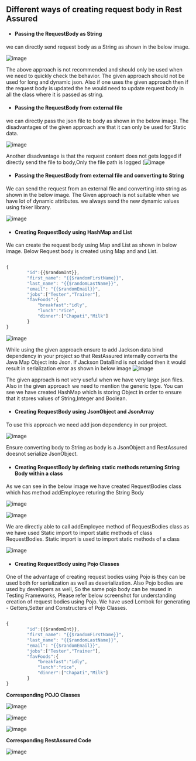 ## Different ways of creating request body in Rest Assured

* #### Passing the RequestBody as String

we can directly send request body as a String as shown in the below image.

![image](https://user-images.githubusercontent.com/52998083/188301805-51fefd81-2df3-4dd1-bdea-90e9992a167c.png)

The above approach is not recommended and should only be used when we need to quickly check the behavior. The given approach should not be used for long and dynamic json. Also if one uses the given approach then if the request body is updated the he would need to update request body in all the class where it is passed as string.


* #### Passing the RequestBody from external file
we can directly pass the json file to body as shown in the below image. The disadvantages of the given approach are that it can only be used for Static data. 

![image](https://user-images.githubusercontent.com/52998083/188302514-73f5ad58-3453-469f-8c2a-43ef5de3d44d.png)

Another disadvantage is that the request content does not gets logged if directly send the file to body,Only the file path is logged  (![image](https://user-images.githubusercontent.com/52998083/188302794-bbef84f2-a84d-4c31-8c06-1020bee53076.png)




* #### Passing the RequestBody from external file and converting to String

We can send the request from an external file and converting into string as shown in the below image. The Given approach is not suitable when we have lot of dynamic attributes.
we always send the new dynamic values using faker library. 

![image](https://user-images.githubusercontent.com/52998083/188302357-885ceddc-8168-4eb6-8b7e-071447c8b04f.png)


* #### Creating  RequestBody using HashMap and List

We can create the request body using Map and List as shown in below image. Below Request body is created using Map and and List.

```js

{
        "id":{{$randomInt}},
        "first_name": "{{$randomFirstName}}",
        "last_name": "{{$randomLastName}}",
        "email": "{{$randomEmail}}",
        "jobs":["Tester","Trainer"],
        "favFoods":{
            "breakfast":"idly",
            "lunch":"rice",
            "dinner":["Chapati","Milk"]
        }
}

```

![image](https://user-images.githubusercontent.com/52998083/188307145-edd8c8da-1524-40b9-8343-b8bb41133e06.png)

While using the given approach ensure to add Jackson data bind dependency in your project so that RestAssured internally converts the Java Map Object into Json.
If Jackson DataBind is not added then it would result in serialization error as shown in below image ![image](https://user-images.githubusercontent.com/52998083/188307302-1570e0f9-2122-47ad-9e4f-815ba4c9cfd7.png)

The given approach is not very useful when we have very large json files. Also in the given approach we need to mention the generic type. You can see we have created HashMap which is storing Object in order to ensure that it stores values of String,Integer and Boolean.


* #### Creating  RequestBody using JsonObject and JsonArray

To use this approach we need add json dependency in our project.

![image](https://user-images.githubusercontent.com/52998083/188307984-f71d020e-0d98-45c1-82ca-5a4a9ba4e115.png)

Ensure converting body to String as body is a JsonObject and RestAssured doesnot serialize JsonObject.


* #### Creating  RequestBody by defining static methods returning String Body within a class

As we can see in the below image we have created RequestBodies class which has method addEmployee returing the String Body

![image](https://user-images.githubusercontent.com/52998083/188346280-2fe2c722-8c32-4954-b031-ce33c203af20.png)

![image](https://user-images.githubusercontent.com/52998083/188346360-5d9f32e6-6712-432d-8046-81bf086e69e3.png)

We are directly able to call addEmployee method of RequestBodies class as we have used Static import to import static methods of class RequestBodies. Static import is used to import static methods of a class

![image](https://user-images.githubusercontent.com/52998083/188346487-0574f8ca-c870-4419-901a-1c6b566070d4.png)


* #### Creating  RequestBody using Pojo Classes

One of the advantage of creating request bodies using Pojo is they can be used both for serialization as well as deserialization. Also Pojo bodies are used by 
developers as well, So the same pojo body can be reused in Testing Frameworks, Please refer below screenshot for understanding creation of request bodies using Pojo. We have used Lombok for generating - Getters,Setter and Constructers of Pojo Classes.


```js

{
        "id":{{$randomInt}},
        "first_name": "{{$randomFirstName}}",
        "last_name": "{{$randomLastName}}",
        "email": "{{$randomEmail}}",
        "jobs":["Tester","Trainer"],
        "favFoods":{
            "breakfast":"idly",
            "lunch":"rice",
            "dinner":["Chapati","Milk"]
        }
}

```

**Corresponding POJO Classes**

![image](https://user-images.githubusercontent.com/52998083/189514244-e6597286-075e-4d08-a82e-8b8c83b9d6ff.png)


![image](https://user-images.githubusercontent.com/52998083/189514241-26d11605-d736-4018-a1fb-80ce80453f28.png)

![image](https://user-images.githubusercontent.com/52998083/189514251-d10b0c1e-5a9e-48a3-b0ff-f648ddde2946.png)


**Corresponding RestAssured Code**

![image](https://user-images.githubusercontent.com/52998083/189514284-22932e4b-e540-462a-b8fd-ba27680ff2a9.png)

























